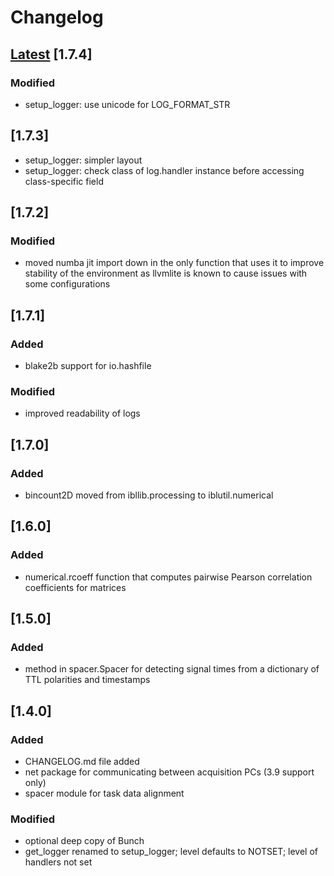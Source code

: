 # Changelog
## [Latest](https://github.com/int-brain-lab/iblutil/commits/main) [1.7.4]

### Modified

- setup_logger: use unicode for LOG_FORMAT_STR

##  [1.7.3]

- setup_logger: simpler layout  
- setup_logger: check class of log.handler instance before accessing class-specific field

##  [1.7.2]

### Modified

- moved numba jit import down in the only function that uses it to improve stability of the environment
as llvmlite is known to cause issues with some configurations

##  [1.7.1]

### Added

- blake2b support for io.hashfile

### Modified

- improved readability of logs

## [1.7.0]

### Added

- bincount2D moved from ibllib.processing to iblutil.numerical

## [1.6.0]

### Added

- numerical.rcoeff function that computes pairwise Pearson correlation coefficients for matrices

## [1.5.0]

### Added

- method in spacer.Spacer for detecting signal times from a dictionary of TTL polarities and timestamps

## [1.4.0]

### Added

- CHANGELOG.md file added
- net package for communicating between acquisition PCs (3.9 support only)
- spacer module for task data alignment

### Modified

- optional deep copy of Bunch
- get_logger renamed to setup_logger; level defaults to NOTSET; level of handlers not set
